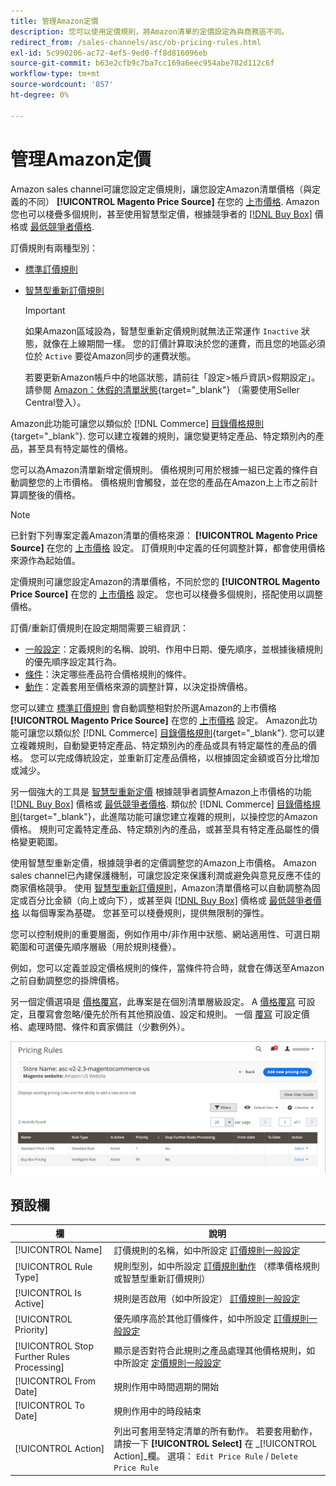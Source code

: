 ```yaml
---
title: 管理Amazon定價
description: 您可以使用定價規則，將Amazon清單的定價設定為與商務區不同。
redirect_from: /sales-channels/asc/ob-pricing-rules.html
exl-id: 5c990206-ac72-4ef5-9ed0-ff8d816096eb
source-git-commit: b63e2cfb9c7ba7cc169a6eec954abe782d112c6f
workflow-type: tm+mt
source-wordcount: '857'
ht-degree: 0%

---
```


# 管理Amazon定價

Amazon sales channel可讓您設定定價規則，讓您設定Amazon清單價格（與定義的不同） **[!UICONTROL Magento Price Source]** 在您的 [上市價格](./listing-price.md). Amazon您也可以棧疊多個規則，甚至使用智慧型定價，根據競爭者的 [[!DNL Buy Box]](./buy-box-competitor-pricing.md) 價格或 [最低競爭者價格](./lowest-competitor-pricing.md).

訂價規則有兩種型別：

- [標準訂價規則](./standard-price-rules.md)
- [智慧型重新訂價規則](./intelligent-repricing-rules.md)

   >[!IMPORTANT]
   >
   >如果Amazon區域設為，智慧型重新定價規則就無法正常運作 `Inactive` 狀態，就像在上線期間一樣。 您的訂價計算取決於您的運費，而且您的地區必須位於 `Active` 要從Amazon同步的運費狀態。
   >
   >若要更新Amazon帳戶中的地區狀態，請前往「設定>帳戶資訊>假期設定」。 請參閱 [Amazon：休假的清單狀態](https://sellercentral.amazon.com/gp/help/help.html?itemID=200135620){target="_blank"} （需要使用Seller Central登入）。

Amazon此功能可讓您以類似於 [!DNL Commerce] [目錄價格規則](https://docs.magento.com/user-guide/catalog/pricing.html){target="_blank"}. 您可以建立複雜的規則，讓您變更特定產品、特定類別內的產品，甚至具有特定屬性的價格。

您可以為Amazon清單新增定價規則。 價格規則可用於根據一組已定義的條件自動調整您的上市價格。 價格規則會觸發，並在您的產品在Amazon上上市之前計算調整後的價格。

>[!NOTE]
>
>已針對下列專案定義Amazon清單的價格來源： **[!UICONTROL Magento Price Source]** 在您的 [上市價格](./listing-price.md) 設定。 訂價規則中定義的任何調整計算，都會使用價格來源作為起始值。

定價規則可讓您設定Amazon的清單價格，不同於您的 **[!UICONTROL Magento Price Source]** 在您的 [上市價格](./listing-price.md) 設定。 您也可以棧疊多個規則，搭配使用以調整價格。

訂價/重新訂價規則在設定期間需要三組資訊：

- [一般設定](./pricing-rule-general-settings.md)：定義規則的名稱、說明、作用中日期、優先順序，並根據後續規則的優先順序設定其行為。
- [條件](./pricing-rule-conditions.md)：決定哪些產品符合價格規則的條件。
- [動作](./pricing-rule-actions.md)：定義套用至價格來源的調整計算，以決定掛牌價格。

您可以建立 [標準訂價規則](./standard-price-rules.md) 會自動調整相對於所選Amazon的上市價格 **[!UICONTROL Magento Price Source]** 在您的 [上市價格](./listing-price.md) 設定。 Amazon此功能可讓您以類似於 [!DNL Commerce] [目錄價格規則](https://docs.magento.com/user-guide/marketing/price-rules-catalog.html){target="_blank"}. 您可以建立複雜規則，自動變更特定產品、特定類別內的產品或具有特定屬性的產品的價格。 您可以完成傳統設定，並重新訂定產品價格，以根據固定金額或百分比增加或減少。

另一個強大的工具是 [智慧型重新定價](./intelligent-repricing-rules.md) 根據競爭者調整Amazon上市價格的功能 [[!DNL Buy Box]](./buy-box-competitor-pricing.md) 價格或 [最低競爭者價格](./lowest-competitor-pricing.md). 類似於 [!DNL Commerce] [目錄價格規則](https://docs.magento.com/user-guide/marketing/price-rules-catalog.html){target="_blank"}，此進階功能可讓您建立複雜的規則，以操控您的Amazon價格。 規則可定義特定產品、特定類別內的產品，或甚至具有特定產品屬性的價格變更範圍。

使用智慧型重新定價，根據競爭者的定價調整您的Amazon上市價格。 Amazon sales channel已內建保護機制，可讓您設定來保護利潤或避免與意見反應不佳的商家價格競爭。 使用 [智慧型重新訂價規則](./intelligent-repricing-rules.md)，Amazon清單價格可以自動調整為固定或百分比金額（向上或向下），或甚至與 [[!DNL Buy Box]](./buy-box-competitor-pricing.md) 價格或 [最低競爭者價格](./lowest-competitor-pricing.md) 以每個專案為基礎。 您甚至可以棧疊規則，提供無限制的彈性。

您可以控制規則的重要層面，例如作用中/非作用中狀態、網站適用性、可選日期範圍和可選優先順序層級（用於規則棧疊）。

例如，您可以定義並設定價格規則的條件，當條件符合時，就會在傳送至Amazon之前自動調整您的掛牌價格。

另一個定價選項是 [價格覆寫](./overrides.md)，此專案是在個別清單層級設定。 A [價格覆寫](./overrides.md) 可設定，且覆寫會忽略/優先於所有其他預設值、設定和規則。 一個 [覆寫](./overrides.md) 可設定價格、處理時間、條件和賣家備註（少數例外）。

![定價規則](assets/amazon-pricing-rules.png)

## 預設欄

| 欄 | 說明 |
|---|---|
| [!UICONTROL Name] | 訂價規則的名稱，如中所設定 [訂價規則一般設定](./pricing-rule-general-settings.md) |
| [!UICONTROL Rule Type] | 規則型別，如中所設定 [訂價規則動作](./pricing-rule-actions.md) （標準價格規則或智慧型重新訂價規則） |
| [!UICONTROL Is Active] | 規則是否啟用（如中所設定） [訂價規則一般設定](./pricing-rule-general-settings.md) |
| [!UICONTROL Priority] | 優先順序高於其他訂價條件，如中所設定 [訂價規則一般設定](./pricing-rule-general-settings.md) |
| [!UICONTROL Stop Further Rules Processing] | 顯示是否對符合此規則之產品處理其他價格規則，如中所設定 [定價規則一般設定](./pricing-rule-general-settings.md) |
| [!UICONTROL From Date] | 規則作用中時間週期的開始 |
| [!UICONTROL To Date] | 規則作用中的時段結束 |
| [!UICONTROL Action] | 列出可套用至特定清單的所有動作。 若要套用動作，請按一下 **[!UICONTROL Select]** 在 _[!UICONTROL Action]_欄。 選項： `Edit Price Rule` / `Delete Price Rule` |
